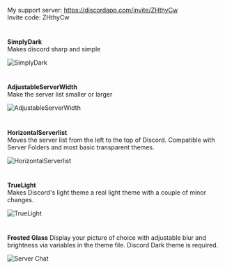 My support server: https://discordapp.com/invite/ZHthyCw  
Invite code: ZHthyCw

#

**SimplyDark**  
Makes discord sharp and simple

![SimplyDark](https://i.imgur.com/i5p7KTQ.jpg)

#

**AdjustableServerWidth**  
Make the server list smaller or larger

![AdjustableServerWidth](https://i.imgur.com/2KuvHaV.jpg)

#

**HorizontalServerlist**  
Moves the server list from the left to the top of Discord. Compatible with Server Folders and most basic transparent themes.

![HorizontalServerlist](https://i.imgur.com/ygGh3hy.jpg)

#

**TrueLight**  
Makes Discord's light theme a real light theme with a couple of minor changes.

![TrueLight](https://i.imgur.com/p05iDxt.jpg)

#

**Frosted Glass**
Display your picture of choice with adjustable blur and brightness via variables in the theme file. Discord Dark theme is required.

![Server Chat](https://i.imgur.com/vOi0oS1.png)
